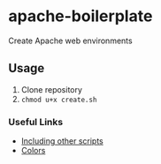 # apache-boilerplate

Create Apache web environments 

## Usage

1. Clone repository
1. `chmod u+x create.sh`



### Useful Links
* [Including other scripts](https://stackoverflow.com/questions/192292/bash-how-best-to-include-other-scripts)
* [Colors](https://stackoverflow.com/questions/5947742/how-to-change-the-output-color-of-echo-in-linux)